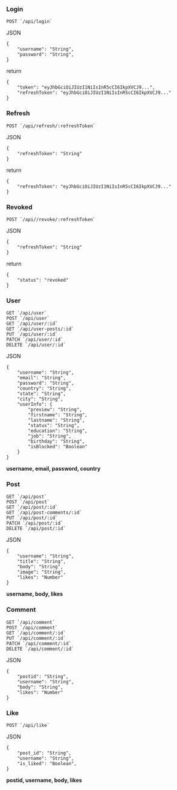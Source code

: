 ### Login

```
POST `/api/login`
```

JSON

```
{
	"username": "String",
	"password": "String",
}
```

return

```
{
    "token": "eyJhbGciOiJIUzI1NiIsInR5cCI6IkpXVCJ9...",
    "refreshToken": "eyJhbGciOiJIUzI1NiIsInR5cCI6IkpXVCJ9..."
}
```

### Refresh

```
POST `/api/refresh/:refreshToken`
```

JSON

```
{
    "refreshToken": "String"
}
```

return

```
{
    "refreshToken": "eyJhbGciOiJIUzI1NiIsInR5cCI6IkpXVCJ9..."
}
```

### Revoked

```
POST `/api//revoke/:refreshToken`
```

JSON

```
{
    "refreshToken": "String"
}
```

return

```
{
    "status": "revoked"
}
```

### User

```
GET `/api/user`
POST `/api/user`
GET `/api/user/:id`
GET `/api/user-posts/:id`
PUT `/api/user/:id`
PATCH `/api/user/:id`
DELETE `/api/user/:id`
```

JSON

```
{
	"username": "String",
	"email": "String",
	"password": "String",
	"country": "String",
	"state": "String",
	"city": "String",
	"userInfo": {
	    "preview": "String",
	    "firstname": "String",
	    "lastname": "String",
	    "status": "String",
	    "education": "String",
	    "job": "String",
	    "birthday": "String",
	    "isBlocked": "Boolean"
	}
}
```

**username, email, password, country**

### Post

```
GET `/api/post`
POST `/api/post`
GET `/api/post/:id`
GET `/api/post-comments/:id`
PUT `/api/post/:id`
PATCH `/api/post/:id`
DELETE `/api/post/:id`
```

JSON

```
{
	"username": "String",
	"title": "String",
	"body": "String",
	"image": "String",
	"likes": "Number"
}
```

**username, body, likes**

### Comment

```
GET `/api/comment`
POST `/api/comment`
GET `/api/comment/:id`
PUT `/api/comment/:id`
PATCH `/api/comment/:id`
DELETE `/api/comment/:id`
```

JSON

```
{
	"postid": "String",
	"username": "String",
	"body": "String",
	"likes": "Number"
}
```

### Like

```
POST `/api/like`
```

JSON

```
{
    "post_id": "String",
	"username": "String",
	"is_liked": "Boolean",
}
```

**postid, username, body, likes**
